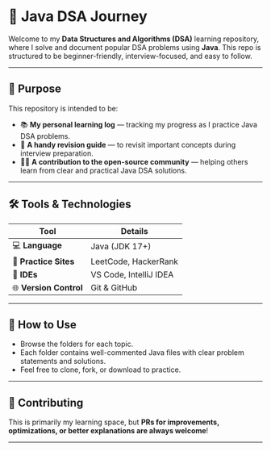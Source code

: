 # 🚀 Java DSA Journey #

Welcome to my **Data Structures and Algorithms (DSA)** learning repository, where I solve and document popular DSA problems using **Java**. This repo is structured to be beginner-friendly, interview-focused, and easy to follow.

---


## 📌 Purpose

This repository is intended to be:

* 📚 **My personal learning log** — tracking my progress as I practice Java DSA problems.
* 🧠 **A handy revision guide** — to revisit important concepts during interview preparation.
* 👨‍💻 **A contribution to the open-source community** — helping others learn from clear and practical Java DSA solutions.

---

## 🛠️ Tools & Technologies

| **Tool**               | **Details**            |
| ---------------------- | ---------------------- |
| 💻 **Language**        | Java (JDK 17+)         |
| 🧩 **Practice Sites**  | LeetCode, HackerRank   |
| 🧰 **IDEs**            | VS Code, IntelliJ IDEA |
| 🌐 **Version Control** | Git & GitHub           |

---

## 📂 How to Use

* Browse the folders for each topic.
* Each folder contains well-commented Java files with clear problem statements and solutions.
* Feel free to clone, fork, or download to practice.

---

## 🤝 Contributing

This is primarily my learning space, but **PRs for improvements, optimizations, or better explanations are always welcome**!

---

